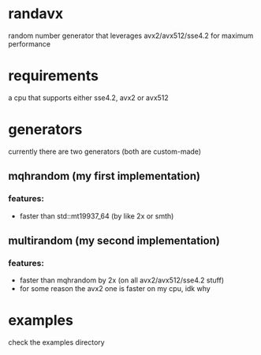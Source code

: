 # randavx
random number generator that leverages avx2/avx512/sse4.2 for maximum performance

# requirements
a cpu that supports either sse4.2, avx2 or avx512

# generators
currently there are two generators (both are custom-made)

## mqhrandom (my first implementation)
### features:
- faster than std::mt19937_64 (by like 2x or smth)
## multirandom (my second implementation)
### features:
- faster than mqhrandom by 2x (on all avx2/avx512/sse4.2 stuff)
- for some reason the avx2 one is faster on my cpu, idk why

# examples
check the examples directory
